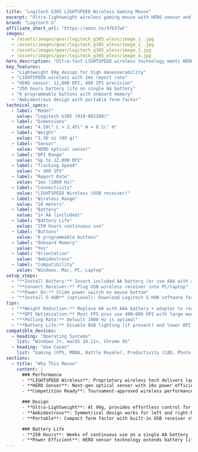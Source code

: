 ```yaml
---
title: "Logitech G305 LIGHTSPEED Wireless Gaming Mouse"
excerpt: "Ultra-lightweight wireless gaming mouse with HERO sensor and 250-hour battery life."
brand: "Logitech G"
affiliate_short_url: "https://amzn.to/47b37wC"
images:
  - /assets/images/gear/logitech_g305_wless/image_1_.jpg
  - /assets/images/gear/logitech_g305_wless/image_2_.jpg
  - /assets/images/gear/logitech_g305_wless/image_3.jpg
  - /assets/images/gear/logitech_g305_wless/image_4.jpg
hero_description: "Ultra-fast LIGHTSPEED wireless technology meets HERO sensor efficiency in a lightweight design built for competitive gaming and productivity."
key_features:
  - "Lightweight 99g design for high maneuverability"
  - "LIGHTSPEED wireless with 1ms report rate"
  - "HERO sensor: 12,000 DPI, 400 IPS precision"
  - "250 hours battery life on single AA battery"
  - "6 programmable buttons with onboard memory"
  - "Ambidextrous design with portable form factor"
technical_specs:
  - label: "Model"
    value: "Logitech G305 (910-005280)"
  - label: "Dimensions"
    value: "4.59\" L × 2.45\" W × 0.1\" H"
  - label: "Weight"
    value: "3.36 oz (99 g)"
  - label: "Sensor"
    value: "HERO optical sensor"
  - label: "DPI Range"
    value: "Up to 12,000 DPI"
  - label: "Tracking Speed"
    value: "> 400 IPS"
  - label: "Report Rate"
    value: "1ms (1000 Hz)"
  - label: "Connectivity"
    value: "LIGHTSPEED Wireless (USB receiver)"
  - label: "Wireless Range"
    value: "10 meters"
  - label: "Battery"
    value: "1× AA (included)"
  - label: "Battery Life"
    value: "250 hours continuous use"
  - label: "Buttons"
    value: "6 programmable buttons"
  - label: "Onboard Memory"
    value: "Yes"
  - label: "Orientation"
    value: "Ambidextrous"
  - label: "Compatibility"
    value: "Windows, Mac, PC, Laptop"
setup_steps:
  - "**Install Battery:** Insert included AA battery (or use AAA with adapter for lighter weight)"
  - "**Connect Receiver:** Plug USB wireless receiver into PC/laptop"
  - "**Power On:** Slide power switch on mouse bottom"
  - "**Install G HUB** (optional): Download Logitech G HUB software for advanced customization"
tips:
  - "**Weight Reduction:** Replace AA with AAA battery + adapter to reach 84g"
  - "**DPI Optimization:** Most FPS pros use 400–800 DPI with large mousepads"
  - "**Polling Rate:** Default 1000 Hz is optimal"
  - "**Battery Life:** Disable RGB lighting (if present) and lower DPI to extend battery life"
compatible_devices:
  - heading: "Operating Systems"
    list: "Windows 7+, macOS 10.11+, Chrome OS"
  - heading: "Use Cases"
    list: "Gaming (FPS, MOBA, Battle Royale), Productivity (CAD, Photo Editing), Travel"
sections:
  - title: "Why This Mouse"
    content: |
      ### Performance
      - **LIGHTSPEED Wireless**: Proprietary wireless tech delivers lag-free, 1ms response time—indistinguishable from wired
      - **HERO Sensor**: Next-gen optical sensor with 10x power efficiency and pixel-precise tracking up to 12,000 DPI
      - **Competition Ready**: Tournament-approved wireless performance with mechanical button tensioning

      ### Design
      - **Ultra-Lightweight**: At 99g, provides effortless control for extended gaming or work sessions
      - **Ambidextrous**: Symmetrical design works for left and right-handed users
      - **Portable**: Compact form factor with built-in USB receiver storage

      ### Battery Life
      - **250 Hours**: Weeks of continuous use on a single AA battery
      - **Power Efficient**: HERO sensor technology extends battery life 10x over previous generations
---
```

